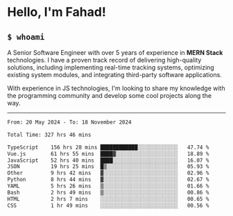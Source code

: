 <h1>Hello, I'm Fahad!</h1>

<h2><code>$ whoami</code></h2>

A Senior Software Engineer with over 5 years of experience in **MERN Stack** technologies. I have a proven track record of delivering high-quality solutions, including implementing real-time tracking systems, optimizing existing system modules, and integrating third-party software applications.

With experience in JS technologies, I'm looking to share my knowledge with the programming community and develop some cool projects along the way.

---

<!--START_SECTION:waka-->

```txt
From: 20 May 2024 - To: 18 November 2024

Total Time: 327 hrs 46 mins

TypeScript    156 hrs 28 mins ████████████░░░░░░░░░░░░░   47.74 %
Vue.js        61 hrs 55 mins  ████▓░░░░░░░░░░░░░░░░░░░░   18.89 %
JavaScript    52 hrs 40 mins  ████░░░░░░░░░░░░░░░░░░░░░   16.07 %
JSON          19 hrs 25 mins  █▒░░░░░░░░░░░░░░░░░░░░░░░   05.93 %
Other         9 hrs 42 mins   ▓░░░░░░░░░░░░░░░░░░░░░░░░   02.96 %
Python        8 hrs 44 mins   ▓░░░░░░░░░░░░░░░░░░░░░░░░   02.67 %
YAML          5 hrs 26 mins   ▒░░░░░░░░░░░░░░░░░░░░░░░░   01.66 %
Bash          2 hrs 49 mins   ▒░░░░░░░░░░░░░░░░░░░░░░░░   00.86 %
HTML          2 hrs 7 mins    ░░░░░░░░░░░░░░░░░░░░░░░░░   00.65 %
CSS           1 hr 49 mins    ░░░░░░░░░░░░░░░░░░░░░░░░░   00.56 %
```

<!--END_SECTION:waka-->

<!--
**heyFahad/heyFahad** is a ✨ _special_ ✨ repository because its `README.md` (this file) appears on your GitHub profile.

Here are some ideas to get you started:

- 🔭 I’m currently working on ...
- 🌱 I’m currently learning ...
- 👯 I’m looking to collaborate on ...
- 🤔 I’m looking for help with ...
- 💬 Ask me about ...
- 📫 How to reach me: ...
- 😄 Pronouns: ...
- ⚡ Fun fact: ...
-->
